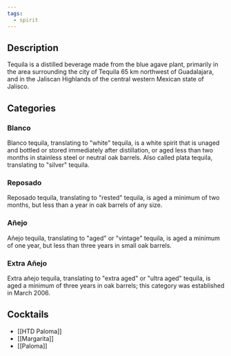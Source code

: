 ```yaml
---
tags:
  - spirit
---
```

## Description
Tequila is a distilled beverage made from the blue agave plant, primarily in the area surrounding the city of Tequila 65 km northwest of Guadalajara, and in the Jaliscan Highlands of the central western Mexican state of Jalisco.
## Categories
### Blanco
Blanco tequila, translating to "white" tequila, is a white spirit that is unaged and bottled or stored immediately after distillation, or aged less than two months in stainless steel or neutral oak barrels. Also called plata tequila, translating to "silver" tequila.
### Reposado
Reposado tequila, translating to "rested" tequila, is aged a minimum of two months, but less than a year in oak barrels of any size.
### Añejo
Añejo tequila, translating to "aged" or "vintage" tequila, is aged a minimum of one year, but less than three years in small oak barrels.
### Extra Añejo
Extra añejo tequila, translating to "extra aged" or "ultra aged" tequila, is aged a minimum of three years in oak barrels; this category was established in March 2006.
## Cocktails
- [[HTD Paloma]]
- [[Margarita]]
- [[Paloma]]